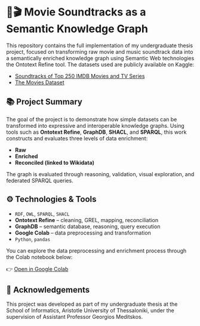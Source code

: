 # 🎼🎬 Movie Soundtracks as a Semantic Knowledge Graph

This repository contains the full implementation of my undergraduate thesis project, focused on transforming raw movie and music soundtrack data into a semantically enriched knowledge graph using Semantic Web technologies the Ontotext Refine tool. Τhe datasets used are publicly available on Kaggle:

- [Soundtracks of Top 250 IMDB Movies and TV Series](https://www.kaggle.com/datasets/ravineesh/soundtracks-of-top-250-imdb-movies-and-tv-series)
- [The Movies Dataset](https://www.kaggle.com/datasets/rounakbanik/the-movies-dataset)

## 📚 Project Summary

The goal of the project is to demonstrate how simple datasets can be transformed into expressive and interoperable knowledge graphs. Using tools such as **Ontotext Refine**, **GraphDB**, **SHACL**, and **SPARQL**, this work constructs and evaluates three levels of data enrichment:  
- **Raw**  
- **Enriched**  
- **Reconciled (linked to Wikidata)**

The graph is evaluated through reasoning, validation, visual exploration, and federated SPARQL queries.

## ⚙️ Technologies & Tools

- `RDF`, `OWL`, `SPARQL`, `SHACL`
- **Ontotext Refine** – cleaning, GREL, mapping, reconciliation
- **GraphDB** – semantic database, reasoning, query execution
- **Google Colab** – data preprocessing and transformation
- `Python`, `pandas`

You can explore the data preprocessing and enrichment process through the Colab notebook below:

👉 [Open in Google Colab](https://drive.google.com/file/d/18Br0mq8Mr4YKGdZIdFW5Z0sF-k2TmG_f/view?usp=sharing)

## 🙌 Acknowledgements

This project was developed as part of my undergraduate thesis at the School of Informatics, Aristotle University of Thessaloniki, under the supervision of Assistant Professor Georgios Meditskos.
